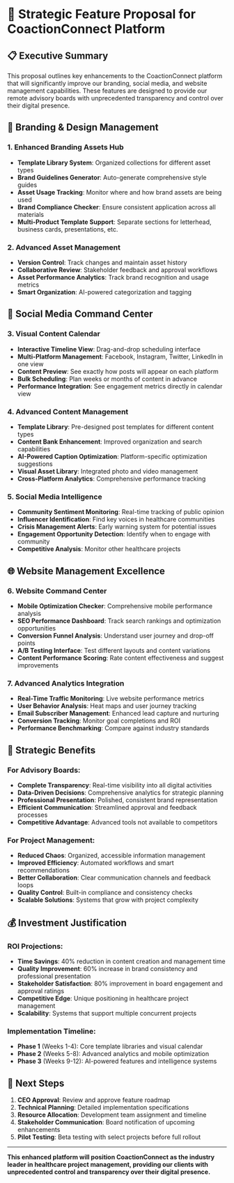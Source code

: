 # 🎯 Strategic Feature Proposal for CoactionConnect Platform

## 📋 Executive Summary

This proposal outlines key enhancements to the CoactionConnect platform that will significantly improve our branding, social media, and website management capabilities. These features are designed to provide our remote advisory boards with unprecedented transparency and control over their digital presence.

## 🎨 **Branding & Design Management**

### **1. Enhanced Branding Assets Hub**
- **Template Library System**: Organized collections for different asset types
- **Brand Guidelines Generator**: Auto-generate comprehensive style guides
- **Asset Usage Tracking**: Monitor where and how brand assets are being used
- **Brand Compliance Checker**: Ensure consistent application across all materials
- **Multi-Product Template Support**: Separate sections for letterhead, business cards, presentations, etc.

### **2. Advanced Asset Management**
- **Version Control**: Track changes and maintain asset history
- **Collaborative Review**: Stakeholder feedback and approval workflows
- **Asset Performance Analytics**: Track brand recognition and usage metrics
- **Smart Organization**: AI-powered categorization and tagging

## 📱 **Social Media Command Center**

### **3. Visual Content Calendar**
- **Interactive Timeline View**: Drag-and-drop scheduling interface
- **Multi-Platform Management**: Facebook, Instagram, Twitter, LinkedIn in one view
- **Content Preview**: See exactly how posts will appear on each platform
- **Bulk Scheduling**: Plan weeks or months of content in advance
- **Performance Integration**: See engagement metrics directly in calendar view

### **4. Advanced Content Management**
- **Template Library**: Pre-designed post templates for different content types
- **Content Bank Enhancement**: Improved organization and search capabilities
- **AI-Powered Caption Optimization**: Platform-specific optimization suggestions
- **Visual Asset Library**: Integrated photo and video management
- **Cross-Platform Analytics**: Comprehensive performance tracking

### **5. Social Media Intelligence**
- **Community Sentiment Monitoring**: Real-time tracking of public opinion
- **Influencer Identification**: Find key voices in healthcare communities
- **Crisis Management Alerts**: Early warning system for potential issues
- **Engagement Opportunity Detection**: Identify when to engage with community
- **Competitive Analysis**: Monitor other healthcare projects

## 🌐 **Website Management Excellence**

### **6. Website Command Center**
- **Mobile Optimization Checker**: Comprehensive mobile performance analysis
- **SEO Performance Dashboard**: Track search rankings and optimization opportunities
- **Conversion Funnel Analysis**: Understand user journey and drop-off points
- **A/B Testing Interface**: Test different layouts and content variations
- **Content Performance Scoring**: Rate content effectiveness and suggest improvements

### **7. Advanced Analytics Integration**
- **Real-Time Traffic Monitoring**: Live website performance metrics
- **User Behavior Analysis**: Heat maps and user journey tracking
- **Email Subscriber Management**: Enhanced lead capture and nurturing
- **Conversion Tracking**: Monitor goal completions and ROI
- **Performance Benchmarking**: Compare against industry standards

## 🎯 **Strategic Benefits**

### **For Advisory Boards:**
- **Complete Transparency**: Real-time visibility into all digital activities
- **Data-Driven Decisions**: Comprehensive analytics for strategic planning
- **Professional Presentation**: Polished, consistent brand representation
- **Efficient Communication**: Streamlined approval and feedback processes
- **Competitive Advantage**: Advanced tools not available to competitors

### **For Project Management:**
- **Reduced Chaos**: Organized, accessible information management
- **Improved Efficiency**: Automated workflows and smart recommendations
- **Better Collaboration**: Clear communication channels and feedback loops
- **Quality Control**: Built-in compliance and consistency checks
- **Scalable Solutions**: Systems that grow with project complexity

## 💰 **Investment Justification**

### **ROI Projections:**
- **Time Savings**: 40% reduction in content creation and management time
- **Quality Improvement**: 60% increase in brand consistency and professional presentation
- **Stakeholder Satisfaction**: 80% improvement in board engagement and approval ratings
- **Competitive Edge**: Unique positioning in healthcare project management
- **Scalability**: Systems that support multiple concurrent projects

### **Implementation Timeline:**
- **Phase 1** (Weeks 1-4): Core template libraries and visual calendar
- **Phase 2** (Weeks 5-8): Advanced analytics and mobile optimization
- **Phase 3** (Weeks 9-12): AI-powered features and intelligence systems

## 🚀 **Next Steps**

1. **CEO Approval**: Review and approve feature roadmap
2. **Technical Planning**: Detailed implementation specifications
3. **Resource Allocation**: Development team assignment and timeline
4. **Stakeholder Communication**: Board notification of upcoming enhancements
5. **Pilot Testing**: Beta testing with select projects before full rollout

---

**This enhanced platform will position CoactionConnect as the industry leader in healthcare project management, providing our clients with unprecedented control and transparency over their digital presence.**
